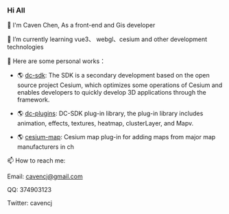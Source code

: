 ### Hi All

🙌 I'm Caven Chen, As a front-end and Gis developer

🌱 I’m currently learning vue3、 webgl、cesium and other development technologies 

🔭 Here are some personal works： 
  
   - 🌎 [dc-sdk](https://github.com/dvgis/dc-sdk): The SDK is a secondary development based on the open source project Cesium, which optimizes some operations of Cesium and enables developers to quickly develop 3D applications through the framework.
  
   - 🌎 [dc-plugins](https://github.com/dvgis/dc-plugins): DC-SDK plug-in library, the plug-in library includes animation, effects, textures, heatmap, clusterLayer, and Mapv.

   - 🌎 [cesium-map](https://github.com/dvgis/cesium-map): Cesium map plug-in for adding maps from major map manufacturers in ch


📫 How to reach me: 
   
   Email: cavencj@gmail.com
   
   QQ: 374903123
   
   Twitter: cavencj
   
   
